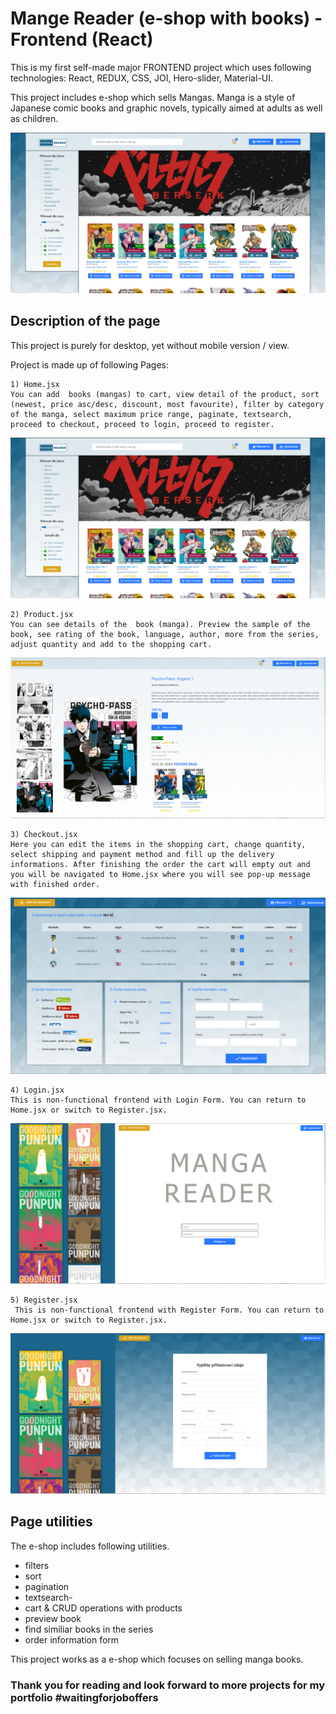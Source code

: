 # Mange Reader (e-shop with books) - Frontend (React)

This is my first self-made major FRONTEND project which uses following technologies: React, REDUX, CSS, JOI, Hero-slider, Material-UI.

This project includes e-shop which sells Mangas. Manga is a style of Japanese comic books and graphic novels, typically aimed at adults as well as children.

<a href="/src/media/documentation/HomePage.png">
<img src="/src/media/documentation/HomePage.png" alt="HomePage" title="HomePage view">
</a>

## Description of the page

This project is purely for desktop, yet without mobile version / view.

Project is made up of following Pages:

    1) Home.jsx
    You can add  books (mangas) to cart, view detail of the product, sort (newest, price asc/desc, discount, most favourite), filter by category of the manga, select maximum price range, paginate, textsearch, proceed to checkout, proceed to login, proceed to register.

<a href="/src/media/documentation/HomePage.png">    
<img src="/src/media/documentation/HomePage.png" alt="HomePage" title="HomePage view">
</a>

    2) Product.jsx
    You can see details of the  book (manga). Preview the sample of the book, see rating of the book, language, author, more from the series, adjust quantity and add to the shopping cart.

<a href="/src/media/documentation/Product.png">    
<img src="/src/media/documentation/Product.png" alt="Product" title="Product Page view">
</a>

    3) Checkout.jsx
    Here you can edit the items in the shopping cart, change quantity, select shipping and payment method and fill up the delivery informations. After finishing the order the cart will empty out and you will be navigated to Home.jsx where you will see pop-up message with finished order.

<a href="/src/media/documentation/Checkout.png">    
<img src="/src/media/documentation/Checkout.png" alt="Checkout" title="Checkout Page view">
</a>

    4) Login.jsx
    This is non-functional frontend with Login Form. You can return to Home.jsx or switch to Register.jsx.

<a href="/src/media/documentation/Login.png">    
<img src="/src/media/documentation/Login.png" alt="Login" title="Login Page view">
</a>

    5) Register.jsx
     This is non-functional frontend with Register Form. You can return to Home.jsx or switch to Register.jsx.

<a href="/src/media/documentation/Register.png">    
<img src="/src/media/documentation/Register.png" alt="Register" title="Register Page view">
</a>

## Page utilities

The e-shop includes following utilities.

- filters
- sort
- pagination
- textsearch-
- cart & CRUD operations with products 
- preview book 
- find similiar books in the series 
- order information form

This project works as a e-shop which focuses on selling manga books.

### Thank you for reading and look forward to more projects for my portfolio #waitingforjoboffers
